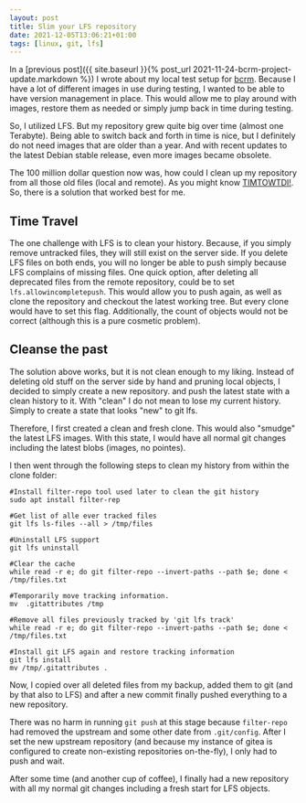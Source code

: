 ```yaml
---
layout: post
title: Slim your LFS repository
date: 2021-12-05T13:06:21+01:00
tags: [linux, git, lfs]
---
```



In a [previous post]({{ site.baseurl }}{% post_url 2021-11-24-bcrm-project-update.markdown %}) I wrote about my local test setup for [bcrm](https://github.com/jeansen/bcrm).
Because I have a lot of different images in use during testing, I wanted to be able to have version management in place. This would allow me to play around with
images, restore them as needed or simply jump back in time during testing.

So, I utilized LFS. But my repository grew quite big over time (almost one Terabyte). Being able to switch back and forth in time is nice, but I definitely do not
need images that are older than a year. And with recent updates to the latest Debian stable release, even more images became obsolete. 

The 100 million dollar question now was, how could I clean up my repository from all those old files (local and remote). As you might know [TIMTOWTDI!](https://en.wikipedia.org/wiki/There%27s_more_than_one_way_to_do_it). So, there is a solution that worked best for me.

## Time Travel

The one challenge with LFS is to clean your history. Because, if you simply remove untracked files, they will still exist on the server side. If you delete LFS files
on both ends, you will no longer be able to push simply because LFS complains of missing files. One quick option, after deleting all deprecated files from the
remote repository, could be to set `lfs.allowincompletepush`. This would allow you to push again, as well as clone the repository and checkout the latest working
tree. But every clone would have to set this flag. Additionally, the count of objects would not be correct (although this is a pure cosmetic problem).

## Cleanse the past

The solution above  works, but it is not clean enough to my liking. Instead of deleting old stuff on the server side by hand and pruning local objects, I decided 
to simply create a new repository. and push the latest state with a clean history to it. With "clean" I do not mean to lose my current history. Simply to create 
a state that looks "new" to git lfs.

Therefore, I first created a clean and fresh clone. This would also "smudge" the latest LFS images. With this state, I would have all normal git changes including
the latest blobs (images, no pointes).

I then went through the following steps to clean my history from within the clone folder:

    #Install filter-repo tool used later to clean the git history
    sudo apt install filter-rep

    #Get list of alle ever tracked files
    git lfs ls-files --all > /tmp/files

    #Uninstall LFS support
    git lfs uninstall

    #Clear the cache
    while read -r e; do git filter-repo --invert-paths --path $e; done < /tmp/files.txt

    #Temporarily move tracking information.
    mv  .gitattributes /tmp

    #Remove all files previously tracked by 'git lfs track'
    while read -r e; do git filter-repo --invert-paths --path $e; done < /tmp/files.txt

    #Install git LFS again and restore tracking information
    git lfs install
    mv /tmp/.gitattributes .

Now, I copied over all deleted files from my backup, added them to git (and by that also to LFS) and after a new commit finally pushed everything to a new repository.

There was no harm in running `git push` at this stage because `filter-repo` had removed the upstream and some other date from `.git/config`. After I set the new
upstream repository (and because my instance of gitea is configured to create non-existing repositories on-the-fly), I only had to push and wait.

After some time (and another cup of coffee), I finally had a new repository with all my normal git changes including a fresh start for LFS objects.


